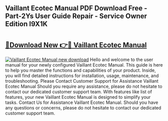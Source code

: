 ## Vaillant Ecotec Manual PDF Download Free - Part-2Ys User Guide Repair - Service Owner Edition I9X1K

# <h2><a href="http://cf29333.oget.top/?id=Vaillant+Ecotec+Manual">🔗Download New 👉🔴 Vaillant Ecotec Manual</a></h2>

[![Vaillant Ecotec Manual new download](https://i.imgur.com/5g1atiW.png)](http://cf29333.oget.top/?id=Vaillant+Ecotec+Manual)
Hello and welcome to the user manual for your newly configured Vaillant Ecotec Manual. This guide is here to help you master the functions and capabilities of your product. Inside, you will find detailed instructions for installation, usage, maintenance, and troubleshooting. Please Contact Customer Support for Assistance Vaillant Ecotec Manual Should you require any assistance, please do not hesitate to contact our dedicated customer support team. With features like list of features, your new Vaillant Ecotec Manual is designed to simplify your tasks. Contact Us for Assistance Vaillant Ecotec Manual. Should you have any questions or concerns, please do not hesitate to contact our dedicated customer support team.
